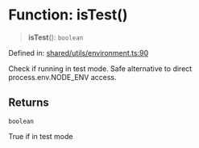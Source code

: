 # Function: isTest()

> **isTest**(): `boolean`

Defined in: [shared/utils/environment.ts:90](https://github.com/Nick2bad4u/Uptime-Watcher/blob/3cce0c3b352c8390536ca3c7399ece50a05faf18/shared/utils/environment.ts#L90)

Check if running in test mode.
Safe alternative to direct process.env.NODE_ENV access.

## Returns

`boolean`

True if in test mode
